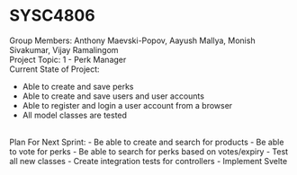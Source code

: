 # SYSC4806
Group Members: Anthony Maevski-Popov, Aayush Mallya, Monish Sivakumar, Vijay Ramalingom
<br/>
Project Topic: 1 - Perk Manager
<br/>
Current State of Project:
- Able to create and save perks
- Able to create and save users and user accounts 
- Able to register and login a user account from a browser
- All model classes are tested
<br/>
Plan For Next Sprint:
- Be able to create and search for products
- Be able to vote for perks
- Be able to search for perks based on votes/expiry
- Test all new classes
- Create integration tests for controllers
- Implement Svelte
